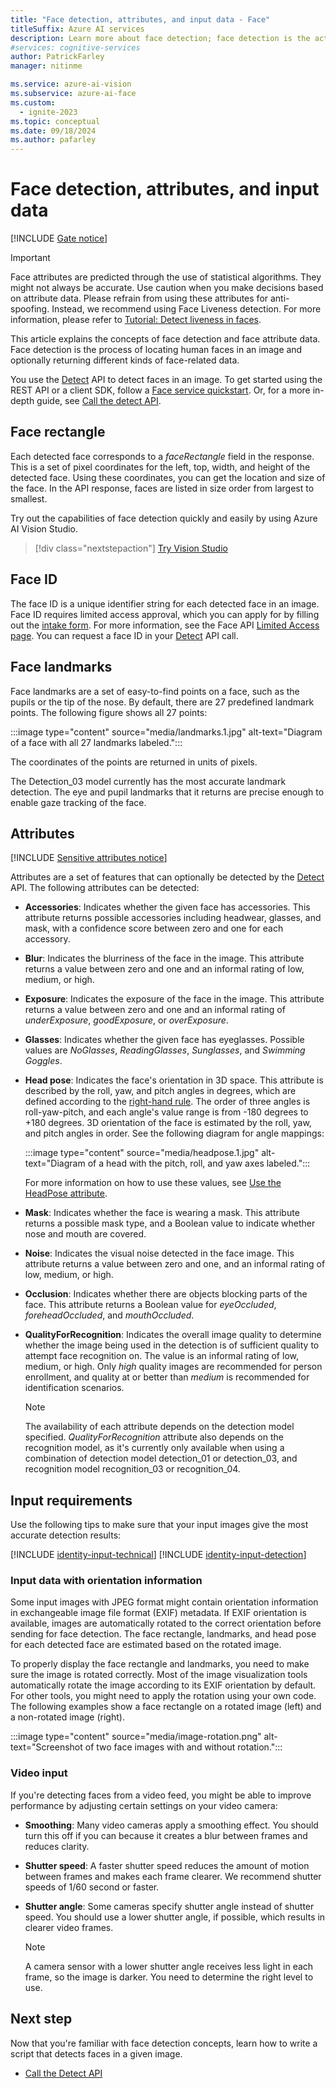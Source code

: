 ```yaml
---
title: "Face detection, attributes, and input data - Face"
titleSuffix: Azure AI services
description: Learn more about face detection; face detection is the action of locating human faces in an image and optionally returning different kinds of face-related data.
#services: cognitive-services
author: PatrickFarley
manager: nitinme

ms.service: azure-ai-vision
ms.subservice: azure-ai-face
ms.custom:
  - ignite-2023
ms.topic: conceptual
ms.date: 09/18/2024
ms.author: pafarley
---
```


# Face detection, attributes, and input data

[!INCLUDE [Gate notice](./includes/identity-gate-notice.md)]

> [!IMPORTANT]
> Face attributes are predicted through the use of statistical algorithms. They might not always be accurate. Use caution when you make decisions based on attribute data. Please refrain from using these attributes for anti-spoofing. Instead, we recommend using Face Liveness detection. For more information, please refer to [Tutorial: Detect liveness in faces](/azure/ai-services/computer-vision/tutorials/liveness). 

This article explains the concepts of face detection and face attribute data. Face detection is the process of locating human faces in an image and optionally returning different kinds of face-related data.

You use the [Detect] API to detect faces in an image. To get started using the REST API or a client SDK, follow a [Face service quickstart](./quickstarts-sdk/identity-client-library.md). Or, for a more in-depth guide, see [Call the detect API](./how-to/identity-detect-faces.md).

## Face rectangle

Each detected face corresponds to a *faceRectangle* field in the response. This is a set of pixel coordinates for the left, top, width, and height of the detected face. Using these coordinates, you can get the location and size of the face. In the API response, faces are listed in size order from largest to smallest.

Try out the capabilities of face detection quickly and easily by using Azure AI Vision Studio.
> [!div class="nextstepaction"]
> [Try Vision Studio](https://portal.vision.cognitive.azure.com/)

## Face ID

The face ID is a unique identifier string for each detected face in an image. Face ID requires limited access approval, which you can apply for by filling out the [intake form](https://aka.ms/facerecognition). For more information, see the Face API [Limited Access page](/legal/cognitive-services/computer-vision/limited-access-identity?context=%2Fazure%2Fcognitive-services%2Fcomputer-vision%2Fcontext%2Fcontext). You can request a face ID in your [Detect] API call.

## Face landmarks

Face landmarks are a set of easy-to-find points on a face, such as the pupils or the tip of the nose. By default, there are 27 predefined landmark points. The following figure shows all 27 points:

:::image type="content" source="media/landmarks.1.jpg" alt-text="Diagram of a face with all 27 landmarks labeled.":::

The coordinates of the points are returned in units of pixels.

The Detection_03 model currently has the most accurate landmark detection. The eye and pupil landmarks that it returns are precise enough to enable gaze tracking of the face.

## Attributes

[!INCLUDE [Sensitive attributes notice](./includes/identity-sensitive-attributes.md)]

Attributes are a set of features that can optionally be detected by the [Detect] API. The following attributes can be detected:

* **Accessories**: Indicates whether the given face has accessories. This attribute returns possible accessories including headwear, glasses, and mask, with a confidence score between zero and one for each accessory.
* **Blur**: Indicates the blurriness of the face in the image. This attribute returns a value between zero and one and an informal rating of low, medium, or high.
* **Exposure**: Indicates the exposure of the face in the image. This attribute returns a value between zero and one and an informal rating of *underExposure*, *goodExposure*, or *overExposure*.
* **Glasses**: Indicates whether the given face has eyeglasses. Possible values are *NoGlasses*, *ReadingGlasses*, *Sunglasses*, and *Swimming Goggles*.
* **Head pose**: Indicates the face's orientation in 3D space. This attribute is described by the roll, yaw, and pitch angles in degrees, which are defined according to the [right-hand rule](https://en.wikipedia.org/wiki/Right-hand_rule). The order of three angles is roll-yaw-pitch, and each angle's value range is from -180 degrees to +180 degrees. 3D orientation of the face is estimated by the roll, yaw, and pitch angles in order. See the following diagram for angle mappings:

    :::image type="content" source="media/headpose.1.jpg" alt-text="Diagram of a head with the pitch, roll, and yaw axes labeled.":::

    For more information on how to use these values, see [Use the HeadPose attribute](./how-to/use-headpose.md).

* **Mask**: Indicates whether the face is wearing a mask. This attribute returns a possible mask type, and a Boolean value to indicate whether nose and mouth are covered.
* **Noise**: Indicates the visual noise detected in the face image. This attribute returns a value between zero and one, and an informal rating of low, medium, or high.
* **Occlusion**: Indicates whether there are objects blocking parts of the face. This attribute returns a Boolean value for *eyeOccluded*, *foreheadOccluded*, and *mouthOccluded*.
* **QualityForRecognition**: Indicates the overall image quality to determine whether the image being used in the detection is of sufficient quality to attempt face recognition on. The value is an informal rating of low, medium, or high. Only *high* quality images are recommended for person enrollment, and quality at or better than *medium* is recommended for identification scenarios.

    >[!NOTE]
    > The availability of each attribute depends on the detection model specified. *QualityForRecognition* attribute also depends on the recognition model, as it's currently only available when using a combination of detection model detection_01 or detection_03, and recognition model recognition_03 or recognition_04.

## Input requirements

Use the following tips to make sure that your input images give the most accurate detection results:

[!INCLUDE [identity-input-technical](includes/identity-input-technical.md)]
[!INCLUDE [identity-input-detection](includes/identity-input-detection.md)]

### Input data with orientation information

Some input images with JPEG format might contain orientation information in exchangeable image file format (EXIF) metadata. If EXIF orientation is available, images are automatically rotated to the correct orientation before sending for face detection. The face rectangle, landmarks, and head pose for each detected face are estimated based on the rotated image.

To properly display the face rectangle and landmarks, you need to make sure the image is rotated correctly. Most of the image visualization tools automatically rotate the image according to its EXIF orientation by default. For other tools, you might need to apply the rotation using your own code. The following examples show a face rectangle on a rotated image (left) and a non-rotated image (right).

:::image type="content" source="media/image-rotation.png" alt-text="Screenshot of two face images with and without rotation.":::

### Video input

If you're detecting faces from a video feed, you might be able to improve performance by adjusting certain settings on your video camera:

* **Smoothing**: Many video cameras apply a smoothing effect. You should turn this off if you can because it creates a blur between frames and reduces clarity.
* **Shutter speed**: A faster shutter speed reduces the amount of motion between frames and makes each frame clearer. We recommend shutter speeds of 1/60 second or faster.
* **Shutter angle**: Some cameras specify shutter angle instead of shutter speed. You should use a lower shutter angle, if possible, which results in clearer video frames.

    >[!NOTE]
    > A camera sensor with a lower shutter angle receives less light in each frame, so the image is darker. You need to determine the right level to use.

## Next step

Now that you're familiar with face detection concepts, learn how to write a script that detects faces in a given image.

* [Call the Detect API](./how-to/identity-detect-faces.md)

[Detect]: /rest/api/face/face-detection-operations/detect
